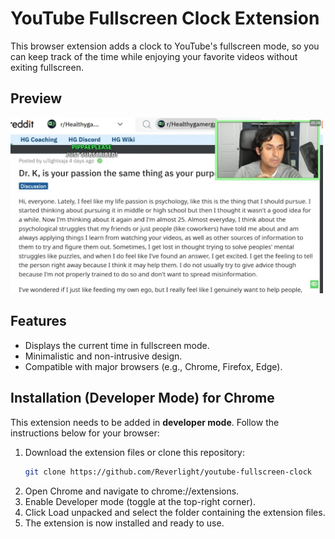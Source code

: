 # YouTube Fullscreen Clock Extension

This browser extension adds a clock to YouTube's fullscreen mode, so you can keep track of the time while enjoying your favorite videos without exiting fullscreen.

## Preview

<img src="preview.jpeg" width="500" alt="Preview Image">

## Features

- Displays the current time in fullscreen mode.
- Minimalistic and non-intrusive design.
- Compatible with major browsers (e.g., Chrome, Firefox, Edge).

## Installation (Developer Mode) for Chrome

This extension needs to be added in **developer mode**. Follow the instructions below for your browser:

1. Download the extension files or clone this repository:
   ```bash
   git clone https://github.com/Reverlight/youtube-fullscreen-clock

2. Open Chrome and navigate to chrome://extensions.
3. Enable Developer mode (toggle at the top-right corner).
4. Click Load unpacked and select the folder containing the extension files.
5. The extension is now installed and ready to use.
